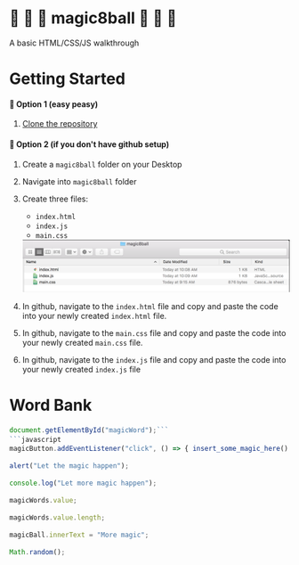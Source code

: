 # :8ball: :rabbit: :tophat: magic8ball :tophat: :rabbit: :8ball:
A basic HTML/CSS/JS walkthrough

# Getting Started
#### :rabbit: Option 1 (easy peasy)
1. [Clone the repository](https://help.github.com/articles/cloning-a-repository/)

#### :rabbit: Option 2 (if you don't have github setup)
1. Create a `magic8ball` folder on your Desktop
2. Navigate into `magic8ball` folder
3. Create three files:
    * `index.html`
    * `index.js`
    * `main.css`

    <img src="./assets/setup_option2.png">
4. In github, navigate to the `index.html` file and copy and paste the code into your newly created `index.html` file.
5. In github, navigate to the `main.css` file and copy and paste the code into your newly created `main.css` file.
6. In github, navigate to the `index.js` file and copy and paste the code into your newly created `index.js` file



# Word Bank
```javascript
document.getElementById("magicWord");```
```javascript
magicButton.addEventListener("click", () => { insert_some_magic_here() });
```
```javascript
alert("Let the magic happen");
```
```javascript
console.log("Let more magic happen");
```
```javascript
magicWords.value;
```
```javascript
magicWords.value.length;
```
```javascript
magicBall.innerText = "More magic";
```
```javascript
Math.random();
```
